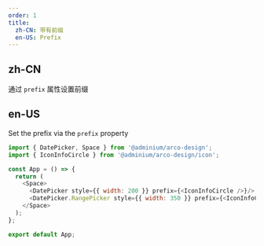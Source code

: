 ```yaml
---
order: 1
title:
  zh-CN: 带有前缀
  en-US: Prefix
---
```


## zh-CN

通过 `prefix` 属性设置前缀

## en-US

Set the prefix via the `prefix` property

```js
import { DatePicker, Space } from '@adminium/arco-design';
import { IconInfoCircle } from '@adminium/arco-design/icon';

const App = () => {
  return (
    <Space>
      <DatePicker style={{ width: 200 }} prefix={<IconInfoCircle />}/>
      <DatePicker.RangePicker style={{ width: 350 }} prefix={<IconInfoCircle />}/>
    </Space>
  );
};

export default App;
```
